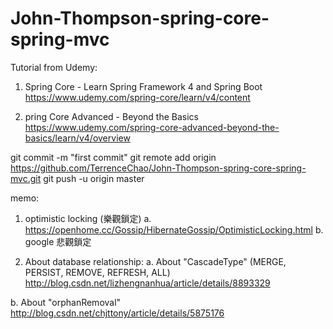 # John-Thompson-spring-core-spring-mvc
Tutorial from Udemy: 
1. Spring Core - Learn Spring Framework 4 and Spring Boot 
 https://www.udemy.com/spring-core/learn/v4/content

2. pring Core Advanced - Beyond the Basics
 https://www.udemy.com/spring-core-advanced-beyond-the-basics/learn/v4/overview

git commit -m "first commit"
git remote add origin https://github.com/TerrenceChao/John-Thompson-spring-core-spring-mvc.git
git push -u origin master


memo:
1. optimistic locking (樂觀鎖定)
  a. https://openhome.cc/Gossip/HibernateGossip/OptimisticLocking.html
  b. google 悲觀鎖定

2. About database relationship:
 a. About "CascadeType" (MERGE, PERSIST, REMOVE, REFRESH, ALL)
 http://blog.csdn.net/lizhengnanhua/article/details/8893329

 b. About "orphanRemoval"
 http://blog.csdn.net/chjttony/article/details/5875176
